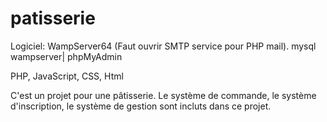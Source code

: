# patisserie
Logiciel: WampServer64 (Faut ouvrir SMTP service pour PHP mail). mysql wampserver| phpMyAdmin

PHP, JavaScript, CSS, Html

C'est un projet pour une pâtisserie. Le système de commande, le système d'inscription, le système de gestion sont incluts dans ce projet.
